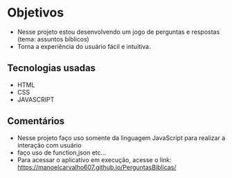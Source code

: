 # Objetivos
- Nesse projeto estou desenvolvendo um jogo de perguntas e respostas (tema: assuntos bíblicos)
- Torna a experiência do usuário fácil e intuitiva.

## Tecnologias usadas
- HTML
- CSS
- JAVASCRIPT



## Comentários
- Nesse projeto faço uso somente da linguagem JavaScript para realizar a interação com usuário
- faço uso de function,json etc...
- Para acessar o aplicativo em execução, acesse o link:  https://manoelcarvalho607.github.io/PerguntasBiblicas/
